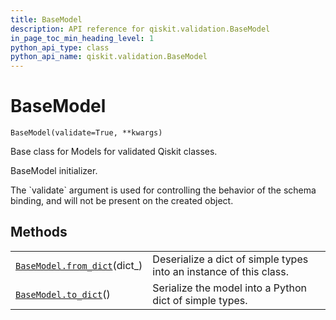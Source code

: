 ```yaml
---
title: BaseModel
description: API reference for qiskit.validation.BaseModel
in_page_toc_min_heading_level: 1
python_api_type: class
python_api_name: qiskit.validation.BaseModel
---
```


# BaseModel

<span id="qiskit.validation.BaseModel" />

`BaseModel(validate=True, **kwargs)`

Base class for Models for validated Qiskit classes.

BaseModel initializer.

<Admonition title="Note" type="note">
  The `validate` argument is used for controlling the behavior of the schema binding, and will not be present on the created object.
</Admonition>

## Methods

|                                                                                                                |                                                                    |
| -------------------------------------------------------------------------------------------------------------- | ------------------------------------------------------------------ |
| [`BaseModel.from_dict`](qiskit.validation.BaseModel.from_dict "qiskit.validation.BaseModel.from_dict")(dict\_) | Deserialize a dict of simple types into an instance of this class. |
| [`BaseModel.to_dict`](qiskit.validation.BaseModel.to_dict "qiskit.validation.BaseModel.to_dict")()             | Serialize the model into a Python dict of simple types.            |

